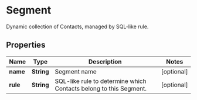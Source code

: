 

# Segment

Dynamic collection of Contacts, managed by SQL-like rule.

## Properties

Name | Type | Description | Notes
------------ | ------------- | ------------- | -------------
**name** | **String** | Segment name |  [optional]
**rule** | **String** | SQL-like rule to determine which Contacts belong to this Segment. |  [optional]



